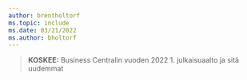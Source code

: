 ```yaml
---
author: brentholtorf
ms.topic: include
ms.date: 03/21/2022
ms.author: bholtorf
---
```

> **KOSKEE:** Business Centralin vuoden 2022 1. julkaisuaalto ja sitä uudemmat